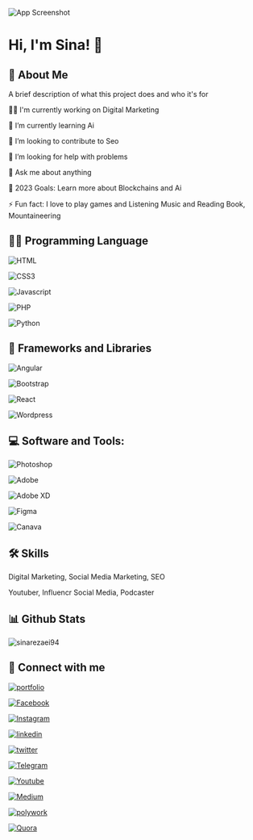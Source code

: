 
![App Screenshot](https://images8.alphacoders.com/110/thumbbig-1102284.jpg?text=AppScreenshotHere)

# Hi, I'm Sina! 👋

## 🚀 About Me

A brief description of what this project does and who it's for

👩‍💻 I'm currently working on Digital Marketing

🔗 I’m currently learning Ai

👯 I’m looking to contribute to Seo

🤔 I’m looking for help with problems

💬 Ask me about anything

🥅 2023 Goals: Learn more about Blockchains and Ai

⚡ Fun fact: I love to play games and Listening Music and Reading Book, Mountaineering


## 👨‍💻 Programming Language

![HTML](https://img.shields.io/badge/HTML-239120?style=for-the-badge&logo=html5&logoColor=white)

![CSS3](https://img.shields.io/badge/CSS3-1572B6?style=for-the-badge&logo=css3&logoColor=white)

![Javascript](https://img.shields.io/badge/JavaScript-F7DF1E?style=for-the-badge&logo=javascript&logoColor=black)

![PHP](https://img.shields.io/badge/PHP-777BB4?style=for-the-badge&logo=php&logoColor=white)

![Python](https://img.shields.io/badge/Python-3776AB?style=for-the-badge&logo=python&logoColor=white)


## 🧰 Frameworks and Libraries

![Angular](https://img.shields.io/badge/Angular-DD0031?style=for-the-badge&logo=angular&logoColor=white)

![Bootstrap](https://img.shields.io/badge/Bootstrap-563D7C?style=for-the-badge&logo=bootstrap&logoColor=white)

![React](https://img.shields.io/badge/React-20232A?style=for-the-badge&logo=react&logoColor=61DAFB)

![Wordpress](https://img.shields.io/badge/Wordpress-21759B?style=for-the-badge&logo=wordpress&logoColor=white)

## 💻 Software and Tools:

![Photoshop](https://img.shields.io/badge/Adobe%20Photoshop-31A8FF?style=for-the-badge&logo=Adobe%20Photoshop&logoColor=black)

![Adobe](https://img.shields.io/badge/Adobe%20after%20affects-CF96FD?style=for-the-badge&logo=Adobe%20after%20effects&logoColor=393665)

![Adobe XD](https://img.shields.io/badge/Adobe%20XD-470137?style=for-the-badge&logo=Adobe%20XD&logoColor=#FF61F6)

![Figma](https://img.shields.io/badge/Figma-F24E1E?style=for-the-badge&logo=figma&logoColor=white)

![Canava](https://img.shields.io/badge/Canva-%2300C4CC.svg?&style=for-the-badge&logo=Canva&logoColor=white)


## 🛠 Skills
Digital Marketing, Social Media Marketing, SEO

Youtuber, Influencr Social Media, Podcaster

## 📊 Github Stats

![sinarezaei94](https://github-readme-stats.vercel.app/api?username=sinarezaei94&theme=blue-green)


## 👨 Connect with me
[![portfolio](https://img.shields.io/badge/my_portfolio-000?style=for-the-badge&logo=ko-fi&logoColor=white)](https://Sina-rezaei.com/)

[![Facebook](https://img.shields.io/badge/Facebook-1877F2?style=for-the-badge&logo=facebook&logoColor=white)](https://www.Facebook.com/sinarezaei95)

[![Instagram](https://img.shields.io/badge/Instagram-E4405F?style=for-the-badge&logo=instagram&logoColor=white)](https://Instagram.com/sina_Rezaei94)

[![linkedin](https://img.shields.io/badge/linkedin-0A66C2?style=for-the-badge&logo=linkedin&logoColor=white)](https://www.linkedin.com/in/sinarezaei)

[![twitter](https://img.shields.io/badge/twitter-1DA1F2?style=for-the-badge&logo=twitter&logoColor=white)](https://twitter.com/sinarezaei95)

[![Telegram](https://img.shields.io/badge/Telegram-2CA5E0?style=for-the-badge&logo=telegram&logoColor=white)](https://Telegram.com/)

[![Youtube](https://img.shields.io/badge/YouTube-FF0000?style=for-the-badge&logo=youtube&logoColor=white)](https://Youtube.com/)

[![Medium](https://img.shields.io/badge/Medium-12100E?style=for-the-badge&logo=medium&logoColor=white)](https://medium.com/@sina.rezaei)

[![polywork](https://img.shields.io/badge/polywork-543DE0?style=for-the-badge&logo=polywork&logoColor=white)](https://www.polywork.com/sinarezaei/)

[![Quora](https://img.shields.io/badge/Quora-%23B92B27.svg?&style=for-the-badge&logo=Quora&logoColor=white)](https://www.quora.com/profile/Sina-Rezaei-19)

